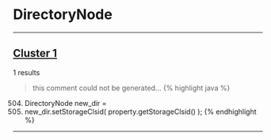# DirectoryNode

***

## [Cluster 1](./1)
1 results
> this comment could not be generated...
{% highlight java %}
504. DirectoryNode new_dir =
507. new_dir.setStorageClsid( property.getStorageClsid() );
{% endhighlight %}

***

